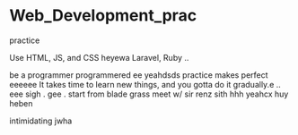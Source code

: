 # Web_Development_prac
practice

Use HTML, JS, and CSS
 heyewa
Laravel, Ruby ..

be a programmer programmered ee
 yeahdsds
practice makes perfect
eeeeee
It takes time to learn new things, and you gotta do it gradually.e
..
 eee 
sigh
. gee . start from blade grass meet w/ sir renz
sith
hhh
yeahcx
huy
heben

intimidating
jwha
